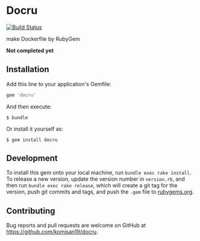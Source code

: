 # Docru
[![Build Status](https://travis-ci.com/komisan19/docru.svg?branch=master)](https://travis-ci.com/komisan19/docru)

make Dockerfile by RubyGem

**Not completed yet**

## Installation

Add this line to your application's Gemfile:

```ruby
gem 'docru'
```

And then execute:

    $ bundle

Or install it yourself as:

    $ gem install docru

## Development

To install this gem onto your local machine, run `bundle exec rake install`. To release a new version, update the version number in `version.rb`, and then run `bundle exec rake release`, which will create a git tag for the version, push git commits and tags, and push the `.gem` file to [rubygems.org](https://rubygems.org).

## Contributing

Bug reports and pull requests are welcome on GitHub at https://github.com/komisan19/docru.
